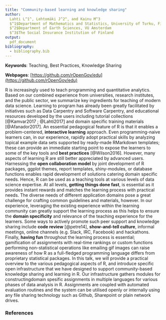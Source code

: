 ```yaml
---
title: "Community-based learning and knowledge sharing"
author:
  Lahti L^1^, Lehtomäki J^2^, and Kainu M^3
  $^1$Department of Mathematics and Statistics, University of Turku, Finland
  $^2$Department of Earth Sciences, VU Amsterdam
  $^3$The Social Insurance Institution of Finland
output:
  pdf_document
bibliography:
  - bibliography.bib
---
```


**Keywords**: Teaching, Best Practices, Knowledge Sharing

**Webpages**: [https://github.com/rOpenGov/edu](https://github.com/rOpenGov/edu)

R is increasingly used to teach programming and quantitative analytics. Based on our combined experience from universities, research institutes, and the public sector, we summarize key ingredients for teaching of modern data science. Learning to program has already been greatly facilitated by initiatives such as Data Carpentry and Software Carpentry, and educational resources developed by the users including tutorial collections [@Kamvar2017 ; @Lahti2017] and domain specific training materials [@Afanador2017]. An essential pedagogical feature of R is that it enables a problem-centered, **interactive learning** approach. Even programming-naive learners can, in our experience, rapidly adopt practical skills by analyzing topical example data sets supported by ready-made RMarkdown templates; these can provide an immediate starting point to expose the learners to some of the key tools and **best practices** [@Wilson2016]. However, many aspects of learning R are still better appreciated by advanced users. Harnessing the **open collaboration model** by joint development of R packages, ggplot themes, report templates, shiny-modules, or database functions enables rapid development of solutions catering domain specific needs. Hence, R can be used as a teaching tools at various levels of data science expertise. At all levels, **getting things done fast**, is essential as it provides instant rewards and matches the learning process with practical needs. The diverse needs of different application domains pose a great challenge for crafting common guidelines and materials, however. In our experience, leveraging the existing experience within the learning community can greatly support the learning process as this helps to ensure the **domain specificity** and relevance of the teaching experience for the learners. Some ways to actively promote such peer support and knowledge sharing include **code review** [@petre14], **show-and-tell culture**, informal meetings, online channels (e.g. Slack, IRC, Facebook) and hackathons. Finally, **having fun** throughout the learning process is essential; gamification of assignments with real-time rankings or custom functions performing non-statistical operations like emailing gif images can raise awareness of how R as a full-fledged programming language differs from proprietary statistical packages. In this talk, we will provide a practical overview to the various pedagogical aspects of R, and introduce specific open infrastructure that we have designed to support community-based knowledge sharing and learning in R. Our infrastructure gathers modules for constructingdomain spesific assignments in multiple languages for various phases of data analysis in R. Assignments are coupled with automated evaluation routines and the system can be utilised openly or internally using any file sharing technology such as Github, Sharepoint or plain network drives.


### References



